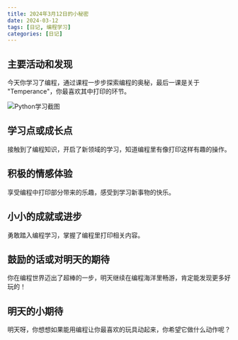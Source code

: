 ```yaml
---
title: 2024年3月12日的小秘密
date: 2024-03-12
tags: [日记, 编程学习]
categories: [日记]
---
```


## 主要活动和发现

今天你学习了编程，通过课程一步步探索编程的奥秘，最后一课是关于 "Temperance"，你最喜欢其中打印的环节。

![Python学习截图](2024-03-13pythonc1.png)

## 学习点或成长点

接触到了编程知识，开启了新领域的学习，知道编程里有像打印这样有趣的操作。

## 积极的情感体验

享受编程中打印部分带来的乐趣，感受到学习新事物的快乐。

## 小小的成就或进步

勇敢踏入编程学习，掌握了编程里打印相关内容。

## 鼓励的话或对明天的期待

你在编程世界迈出了超棒的一步，明天继续在编程海洋里畅游，肯定能发现更多好玩的！

## 明天的小期待

明天呀，你想想如果能用编程让你最喜欢的玩具动起来，你希望它做什么动作呢？